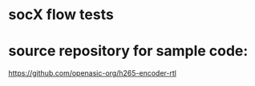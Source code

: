 # socX flow tests

# source repository for sample code:

  https://github.com/openasic-org/h265-encoder-rtl



